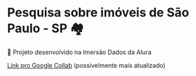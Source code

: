 # Pesquisa sobre imóveis de São Paulo - SP :houses:

:open_book: Projeto desenvolvido na Imersão Dados da Alura

[Link pro Google Collab](https://colab.research.google.com/drive/1DSTwxmWOApYzRQGef0kJtMMSCyjZkHc_?usp=sharing) (possivelmente mais atualizado)